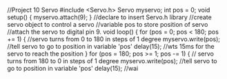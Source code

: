 //Project 10 Servo
#include <Servo.h>
Servo myservo;
int pos = 0;
void setup() {
  myservo.attach(9);
}
//declare to insert Servo.h library
//create servo object to control a servo
//variable pos to store position of servo
//attach the servo to digital pin 9.
void loop() {
  for (pos = 0; pos < 180; pos += 1) {
    //servo turns from 0 to 180 in steps of 1 degree
    myservo.write(pos); //tell servo to go to position in variable 'pos'
    delay(15);
    //wts 15ms for the servo to reach the position
  }
  for (pos = 180; pos >= 1; pos -= 1) {
    // servo turns from 180 to 0 in steps of 1 degree
    myservo.write(pos); //tell servo to go to position in variable 'pos'
    delay(15);
    //wai
